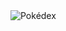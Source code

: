 <img src="https://github.com/LuanMedeeiros/Pokedex_App/assets/images/pokedex.jpg" alt="Pokédex">
        
